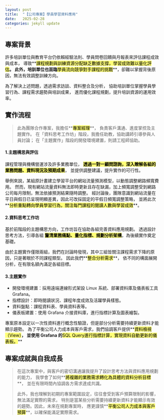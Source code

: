 ```yaml
---
layout: post
title:  "【公司專案】學員學習資料應用"
date:   2025-02-28
categories: jekyll update
---
```


## **專案背景**
許多培訓單位與教育平台仍依賴經驗法則、學員問卷回饋與月報表來評估課程成效與成本，
導致**<mark style="background-color: #ffff77; color: black;">課程規劃與訓練資源分配缺乏數據支撐，學習成效難以量化評估</mark>**。
此外，培訓單位也面臨**<mark style="background-color: #ffff77; color: black;">學員流向競爭對手課程的挑戰</mark>**，卻難以掌握背後原因，無法有效調整訓練方向。

為了解決上述問題，透過需求訪談、資料整合及分析，
協助培訓單位掌握學員學習行為、課程需求趨勢與培訓成果，
進而優化課程規劃，提升培訓資源的運用效率。

## **實作流程**
> 此為團隊合作專案，我擔任**<mark style="background-color: #ffff77; color: black;">專案經理</mark>**，
> 負責客戶溝通、進度掌控及主題實作。
> 在「資料思考工作坊」階段，我擔任助教，協助講師引導參與人員討論；
> 在「主題實作」階段的開發環境建置，則請工程師協助。

#### 1.主題構思與評估
課程管理與機構營運涉及許多業務單位，
**<mark style="background-color: #ffff77; color: black;">透過一對一顧問諮詢，深入瞭解各組的業務問題、資料現況及預期成果</mark>**，
並提供調整建議，提升實作的可行性。

舉例來說，某組原計畫建立學習平台的網站流量預測模型，以動態調整網路頻寬費用。
然而，現有網站流量資料無法即時更新且存在缺漏，加上頻寬調整受到網路公司每月限制，無法依據預測結果隨時調整。
經討論後，團隊意識到網站流量在平日與假日已呈現明顯差異，因此可改採固定的平假日頻寬調整策略，
並將此次**<mark style="background-color: #ffff77; color: black;">分析重點轉向學員學習行為，關注每門課程的閱讀人數與學習成效</mark>**。

#### 2.資料思考工作坊
基於前階段的主題構思方向，工作坊旨在協助各組完善資料應用規劃。
透過設計思考方法，引導各組
**<mark style="background-color: #ffff77; color: black;">釐清業務痛點、量化指標、規劃分析架構</mark>**，為後續實作奠定基礎。

由於主題實作僅限兩組，我們在討論時發現，其中三組皆關注課程需求下降的原因，只是著眼於不同課程類型。
因此我們**<mark style="background-color: #ffff77; color: black;">整合分析需求</mark>**，
依不同的構面展開分析，在有限名額內滿足各組目標。

#### 3.主題實作
* 開發環境建置：採用遠端連線形式架設 Linux 系統、部署資料庫及儀表板工具 Grafana。
* 指標設計：即時閱讀狀況、課程年度成效及活躍學員樣態。
* 資料盤點：課程資料表、學員資料表等。
* 儀表板建置：使用 Grafana 介接資料庫，進行指標計算及圖表繪製。

專案原本設定以一次性資料進行概念性驗證，但是部分分析需要持續更新資料才能顯示趨勢。
為了平衡公司人力成本與客戶需求，我們協調客戶提供**<mark style="background-color: #ffff77; color: black;">資料檢視（View）</mark>**，
並使用 Grafana 的**<mark style="background-color: #ffff77; color: black;">SQL Query進行指標計算，實現資料自動更新的儀表板。</mark>**

## **專案成就與自我成長**
> 在這次專案中，與客戶的密切溝通讓我提升了設計思考方法與資料應用規劃的能力，
> 我學會了如何**<mark style="background-color: #ffff77; color: black;">將複雜的業務需求轉化為具體的資料分析目標</mark>**，
> 並在有限時間內協調各方需求達成共識。
>
> 此外，我也理解到初期的專案範圍設定，往往會受到客戶預算限制的影響，無法滿足實際的需求，
> 特別是當某些分析需要持續更新資料才能顯示有效的趨勢。因此，未來在規劃專案時，
> 應更謹慎**<mark style="background-color: #ffff77; color: black;">平衡公司人力成本與客戶預算</mark>**，以確保能滿足實際需求。
